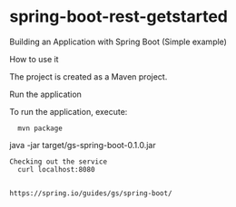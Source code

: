 # spring-boot-rest-getstarted
Building an Application with Spring Boot (Simple example)

How to use it

The project is created as a Maven project. 

Run the application

To run the application, execute:
```
  mvn package
```
  java -jar target/gs-spring-boot-0.1.0.jar
```
Checking out the service
  curl localhost:8080
  
  
https://spring.io/guides/gs/spring-boot/
